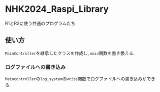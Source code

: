 # NHK2024_Raspi_Library
R1とR2に使う共通のプログラムたち

## 使い方
`MainController`を継承したクラスを作成し, `main`関数を書き換える. 

### ログファイルへの書き込み
`Maincontroller`の`log_system`の`write`関数でログファイルへの書き込みができる. 
